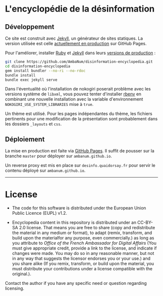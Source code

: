 # L'encyclopédie de la désinformation

## Développement

Ce site est construit avec [Jekyll](https://jekyllrb.com/), un générateur de sites statiques. La version utilisée est celle [actuellement en production](https://pages.github.com/versions/) sur GitHub Pages.

Pour l'améliorer, installer [Ruby](https://www.ruby-lang.org/fr/) et [Jekyll](https://jekyllrb.com) dans leurs [versions de production](https://pages.github.com/versions/) :

```sh
git clone https://github.com/AmbaNum/disinformation-encyclopedia.git
cd disinformation-encyclopedia
gem install bundler --no-ri --no-rdoc
bundle install
bundle exec jekyll serve
```

Dans l'éventualité où l'installation de nokogiri poserait problème avec les versions système de `libxml`, vous pouvez tenter d'installer [rbenv](https://github.com/rbenv/rbenv) en combinant une nouvelle installation avec la variable d'environnement `NOKOGIRI_USE_SYSTEM_LIBRARIES` mise à `true`.

Un thème est utilisé. Pour les pages indépendantes du thème, les fichiers pertinents pour une modification de la présentation sont probablement dans les dossiers `_layouts` et `css`.


## Déploiement

La mise en production est faite via [GitHub Pages](https://pages.github.com). Il suffit de pousser sur la branche `master` pour déployer sur `ambanum.github.io`.

Un reverse proxy est mis en place sur `desinfo.quaidorsay.fr` pour servir le contenu déployé sur `ambanum.github.io`.

- - - - - - -

# License

- The code for this software is distributed under the European Union Public Licence (EUPL) v1.2.

- Encyclopedia content in this repository is distributed under an CC-BY-SA 2.0 license. That means you are free to share (copy and redistribute the material in any medium or format), to adapt (remix, transform, and build upon the materialfor any purpose, even commercially.) as long as you attribute to *Office of the French Ambassador for Digital Affairs* (You must give appropriate credit, provide a link to the license, and indicate if changes were made. You may do so in any reasonable manner, but not in any way that suggests the licensor endorses you or your use.) and you share alike (If you remix, transform, or build upon the material, you must distribute your contributions under a license compatible with the original.).

Contact the author if you have any specific need or question regarding licensing.
